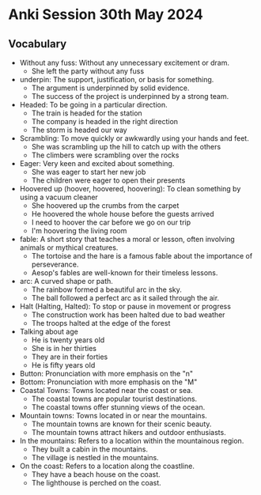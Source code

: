 # Anki Session 30th May 2024

## Vocabulary

- Without any fuss: Without any unnecessary excitement or dram.
  - She left the party without any fuss
- underpin: The support, justification, or basis for something.
  - The argument is underpinned by solid evidence.
  - The success of the project is underpinned by a strong team.
- Headed: To be going in a particular direction.
  - The train is headed for the station
  - The company is headed in the right direction
  - The storm is headed our way
- Scrambling: To move quickly or awkwardly using your hands and feet.
  - She was scrambling up the hill to catch up with the others
  - The climbers were scrambling over the rocks
- Eager: Very keen and excited about something.
  - She was eager to start her new job
  - The children were eager to open their presents
- Hoovered up (hoover, hoovered, hoovering): To clean something by using a vacuum cleaner
  - She hoovered up the crumbs from the carpet
  - He hoovered the whole house before the guests arrived
  - I need to hoover the car before we go on our trip
  - I'm hoovering the living room
- fable: A short story that teaches a moral or lesson, often involving animals or mythical creatures.
  - The tortoise and the hare is a famous fable about the importance of perseverance.
  - Aesop's fables are well-known for their timeless lessons.
- arc: A curved shape or path.
  - The rainbow formed a beautiful arc in the sky.
  - The ball followed a perfect arc as it sailed through the air.
- Halt (Halting, Halted): To stop or pause in movement or progress
  - The construction work has been halted due to bad weather
  - The troops halted at the edge of the forest
- Talking about age
  - He is twenty years old
  - She is in her thirties
  - They are in their forties
  - He is fifty years old
- Button: Pronunciation with more emphasis on the "n"
- Bottom: Pronunciation with more emphasis on the "M"
- Coastal Towns: Towns located near the coast or sea.
  - The coastal towns are popular tourist destinations.
  - The coastal towns offer stunning views of the ocean.
- Mountain towns: Towns located in or near the mountains.
  - The mountain towns are known for their scenic beauty.
  - The mountain towns attract hikers and outdoor enthusiasts.
- In the mountains: Refers to a location within the mountainous region.
  - They built a cabin in the mountains.
  - The village is nestled in the mountains.
- On the coast: Refers to a location along the coastline.
  - They have a beach house on the coast.
  - The lighthouse is perched on the coast.
